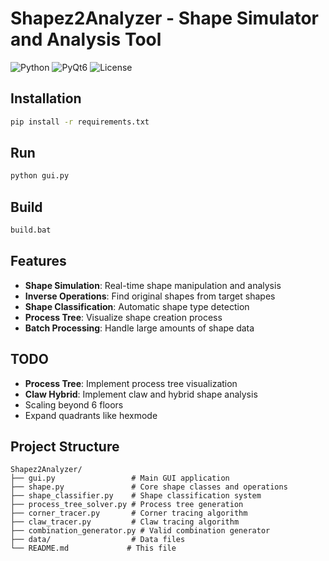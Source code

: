 # Shapez2Analyzer - Shape Simulator and Analysis Tool

![Python](https://img.shields.io/badge/Python-3.8+-blue.svg)
![PyQt6](https://img.shields.io/badge/PyQt6-GUI-green.svg)
![License](https://img.shields.io/badge/License-MIT-yellow.svg)

## Installation

```bash
pip install -r requirements.txt
```

## Run

```bash
python gui.py
```

## Build

```bash
build.bat
```

## Features

- **Shape Simulation**: Real-time shape manipulation and analysis
- **Inverse Operations**: Find original shapes from target shapes
- **Shape Classification**: Automatic shape type detection
- **Process Tree**: Visualize shape creation process
- **Batch Processing**: Handle large amounts of shape data

## TODO

- **Process Tree**: Implement process tree visualization
- **Claw Hybrid**: Implement claw and hybrid shape analysis
- Scaling beyond 6 floors
- Expand quadrants like hexmode

## Project Structure

```
Shapez2Analyzer/
├── gui.py                 # Main GUI application
├── shape.py               # Core shape classes and operations
├── shape_classifier.py    # Shape classification system
├── process_tree_solver.py # Process tree generation
├── corner_tracer.py       # Corner tracing algorithm
├── claw_tracer.py         # Claw tracing algorithm
├── combination_generator.py # Valid combination generator
├── data/                  # Data files
└── README.md             # This file
```
